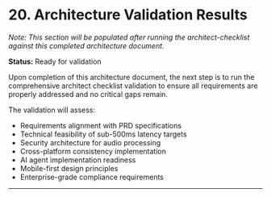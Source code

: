 # 20. Architecture Validation Results

*Note: This section will be populated after running the architect-checklist against this completed architecture document.*

**Status:** Ready for validation

Upon completion of this architecture document, the next step is to run the comprehensive architect checklist validation to ensure all requirements are properly addressed and no critical gaps remain.

The validation will assess:
- Requirements alignment with PRD specifications
- Technical feasibility of sub-500ms latency targets
- Security architecture for audio processing
- Cross-platform consistency implementation
- AI agent implementation readiness
- Mobile-first design principles
- Enterprise-grade compliance requirements

---

